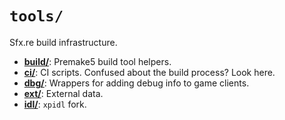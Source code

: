 # `tools/`
Sfx.re build infrastructure.

* [**build/**](./build): Premake5 build tool helpers.
* [**ci/**](./ci): CI scripts. Confused about the build process? Look here.
* [**dbg/**](./dbg): Wrappers for adding debug info to game clients.
* [**ext/**](./ext): External data.
* [**idl/**](./idl): `xpidl` fork.
